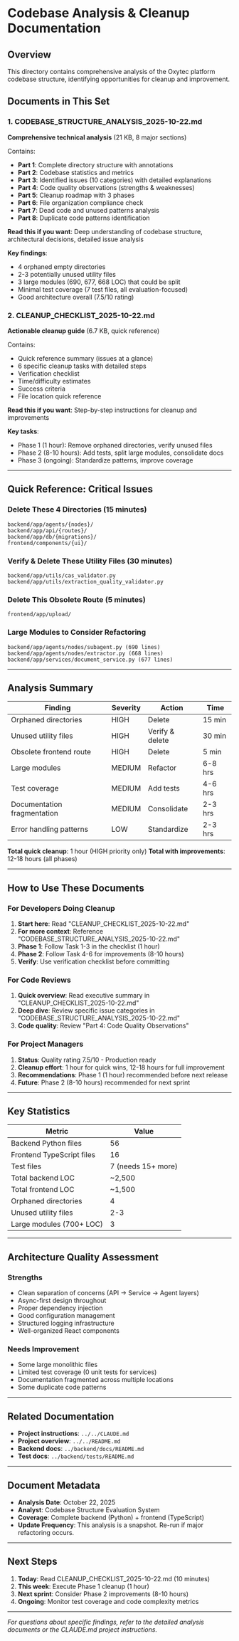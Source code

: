 # Codebase Analysis & Cleanup Documentation

## Overview

This directory contains comprehensive analysis of the Oxytec platform codebase structure, identifying opportunities for cleanup and improvement.

## Documents in This Set

### 1. CODEBASE_STRUCTURE_ANALYSIS_2025-10-22.md
**Comprehensive technical analysis** (21 KB, 8 major sections)

Contains:
- **Part 1**: Complete directory structure with annotations
- **Part 2**: Codebase statistics and metrics
- **Part 3**: Identified issues (10 categories) with detailed explanations
- **Part 4**: Code quality observations (strengths & weaknesses)
- **Part 5**: Cleanup roadmap with 3 phases
- **Part 6**: File organization compliance check
- **Part 7**: Dead code and unused patterns analysis
- **Part 8**: Duplicate code patterns identification

**Read this if you want**: Deep understanding of codebase structure, architectural decisions, detailed issue analysis

**Key findings**:
- 4 orphaned empty directories
- 2-3 potentially unused utility files
- 3 large modules (690, 677, 668 LOC) that could be split
- Minimal test coverage (7 test files, all evaluation-focused)
- Good architecture overall (7.5/10 rating)

### 2. CLEANUP_CHECKLIST_2025-10-22.md
**Actionable cleanup guide** (6.7 KB, quick reference)

Contains:
- Quick reference summary (issues at a glance)
- 6 specific cleanup tasks with detailed steps
- Verification checklist
- Time/difficulty estimates
- Success criteria
- File location quick reference

**Read this if you want**: Step-by-step instructions for cleanup and improvements

**Key tasks**:
- Phase 1 (1 hour): Remove orphaned directories, verify unused files
- Phase 2 (8-10 hours): Add tests, split large modules, consolidate docs
- Phase 3 (ongoing): Standardize patterns, improve coverage

---

## Quick Reference: Critical Issues

### Delete These 4 Directories (15 minutes)
```
backend/app/agents/{nodes}/
backend/app/api/{routes}/
backend/app/db/{migrations}/
frontend/components/{ui}/
```

### Verify & Delete These Utility Files (30 minutes)
```
backend/app/utils/cas_validator.py
backend/app/utils/extraction_quality_validator.py
```

### Delete This Obsolete Route (5 minutes)
```
frontend/app/upload/
```

### Large Modules to Consider Refactoring
```
backend/app/agents/nodes/subagent.py (690 lines)
backend/app/agents/nodes/extractor.py (668 lines)
backend/app/services/document_service.py (677 lines)
```

---

## Analysis Summary

| Finding | Severity | Action | Time |
|---------|----------|--------|------|
| Orphaned directories | HIGH | Delete | 15 min |
| Unused utility files | HIGH | Verify & delete | 30 min |
| Obsolete frontend route | HIGH | Delete | 5 min |
| Large modules | MEDIUM | Refactor | 6-8 hrs |
| Test coverage | MEDIUM | Add tests | 4-6 hrs |
| Documentation fragmentation | MEDIUM | Consolidate | 2-3 hrs |
| Error handling patterns | LOW | Standardize | 2-3 hrs |

**Total quick cleanup**: 1 hour (HIGH priority only)
**Total with improvements**: 12-18 hours (all phases)

---

## How to Use These Documents

### For Developers Doing Cleanup

1. **Start here**: Read "CLEANUP_CHECKLIST_2025-10-22.md"
2. **For more context**: Reference "CODEBASE_STRUCTURE_ANALYSIS_2025-10-22.md"
3. **Phase 1**: Follow Task 1-3 in the checklist (1 hour)
4. **Phase 2**: Follow Task 4-6 for improvements (8-10 hours)
5. **Verify**: Use verification checklist before committing

### For Code Reviews

1. **Quick overview**: Read executive summary in "CLEANUP_CHECKLIST_2025-10-22.md"
2. **Deep dive**: Review specific issue categories in "CODEBASE_STRUCTURE_ANALYSIS_2025-10-22.md"
3. **Code quality**: Review "Part 4: Code Quality Observations"

### For Project Managers

1. **Status**: Quality rating 7.5/10 - Production ready
2. **Cleanup effort**: 1 hour for quick wins, 12-18 hours for full improvement
3. **Recommendations**: Phase 1 (1 hour) recommended before next release
4. **Future**: Phase 2 (8-10 hours) recommended for next sprint

---

## Key Statistics

| Metric | Value |
|--------|-------|
| Backend Python files | 56 |
| Frontend TypeScript files | 16 |
| Test files | 7 (needs 15+ more) |
| Total backend LOC | ~2,500 |
| Total frontend LOC | ~1,500 |
| Orphaned directories | 4 |
| Unused utility files | 2-3 |
| Large modules (700+ LOC) | 3 |

---

## Architecture Quality Assessment

### Strengths
- Clean separation of concerns (API → Service → Agent layers)
- Async-first design throughout
- Proper dependency injection
- Good configuration management
- Structured logging infrastructure
- Well-organized React components

### Needs Improvement
- Some large monolithic files
- Limited test coverage (0 unit tests for services)
- Documentation fragmented across multiple locations
- Some duplicate code patterns

---

## Related Documentation

- **Project instructions**: `../../CLAUDE.md`
- **Project overview**: `../../README.md`
- **Backend docs**: `../backend/docs/README.md`
- **Test docs**: `../backend/tests/README.md`

---

## Document Metadata

- **Analysis Date**: October 22, 2025
- **Analyst**: Codebase Structure Evaluation System
- **Coverage**: Complete backend (Python) + frontend (TypeScript)
- **Update Frequency**: This analysis is a snapshot. Re-run if major refactoring occurs.

---

## Next Steps

1. **Today**: Read CLEANUP_CHECKLIST_2025-10-22.md (10 minutes)
2. **This week**: Execute Phase 1 cleanup (1 hour)
3. **Next sprint**: Consider Phase 2 improvements (8-10 hours)
4. **Ongoing**: Monitor test coverage and code complexity metrics

---

*For questions about specific findings, refer to the detailed analysis documents or the CLAUDE.md project instructions.*
